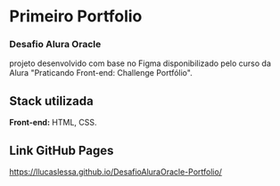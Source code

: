 # Primeiro Portfolio
###  Desafio Alura Oracle
projeto desenvolvido com base no Figma disponibilizado pelo curso da Alura "Praticando Front-end: Challenge Portfólio".

## Stack utilizada

**Front-end:** HTML, CSS.

## Link GitHub Pages

https://llucaslessa.github.io/DesafioAluraOracle-Portfolio/
